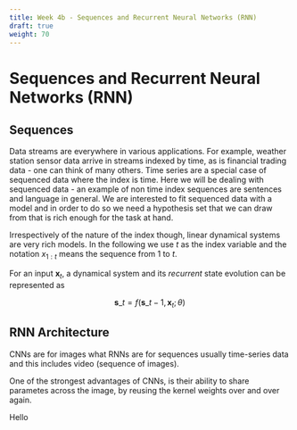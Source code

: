 ```yaml
---
title: Week 4b - Sequences and Recurrent Neural Networks (RNN)
draft: true
weight: 70
---
```


# Sequences and Recurrent Neural Networks (RNN)

## Sequences

Data streams are everywhere in various applications. For example, weather station sensor data arrive in streams indexed by time, as is financial trading data - one can think of many others. Time series are a special case of sequenced data where the index is time. Here we will be dealing with sequenced data - an example of non time index sequences are sentences and language in general. We are interested to fit sequenced data with a model and in order to do so we need a hypothesis set that we can draw from that is rich enough for the task at hand. 

Irrespectively of the nature of the index though, linear dynamical systems are very rich models.  In the following we use $t$ as the index variable and the notation $x_{1:t}$ means the sequence from 1 to $t$. 

For an input $\mathbf x_t$, a dynamical system and its _recurrent_ state evolution can be represented as

$$\mathbf{s}\_t = f(\mathbf{s}\_{t-1}, \mathbf{x}_t ; \theta)$$



## RNN Architecture


CNNs are for images what RNNs are for sequences usually time-series data and this includes video (sequence of images).


One of the strongest advantages of CNNs, is their ability to share parametes across the image, by reusing the kernel weights over and over again. 

Hello
